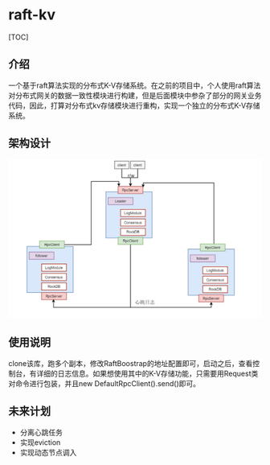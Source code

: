 # raft-kv

[TOC]

## 介绍

一个基于raft算法实现的分布式K-V存储系统。在之前的项目中，个人使用raft算法对分布式网关的数据一致性模块进行构建，但是后面模块中参杂了部分的网关业务代码，因此，打算对分布式kv存储模块进行重构，实现一个独立的分布式K-V存储系统。

## 架构设计

![pic](./design.jpg)

## 使用说明

clone该库，跑多个副本，修改RaftBoostrap的地址配置即可，启动之后，查看控制台，有详细的日志信息。如果想使用其中的K-V存储功能，只需要用Request类对命令进行包装，并且new DefaultRpcClient().send()即可。

## 未来计划

- 分离心跳任务
- 实现eviction
- 实现动态节点调入